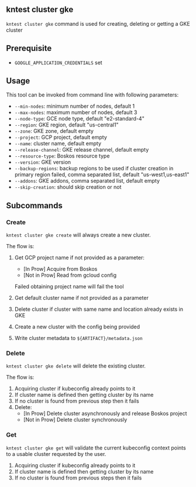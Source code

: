 ## kntest cluster gke

`kntest cluster gke` command is used for creating, deleting or getting a GKE
cluster

## Prerequisite

- `GOOGLE_APPLICATION_CREDENTIALS` set

## Usage

This tool can be invoked from command line with following parameters:

- `--min-nodes`: minimum number of nodes, default 1
- `--max-nodes`: maximum number of nodes, default 3
- `--node-type`: GCE node type, default "e2-standard-4"
- `--region`: GKE region, default "us-central1"
- `--zone`: GKE zone, default empty
- `--project`: GCP project, default empty
- `--name`: cluster name, default empty
- `--release-channel`: GKE release channel, default empty
- `--resource-type`: Boskos resource type
- `--version`: GKE version
- `--backup-regions`: backup regions to be used if cluster creation in primary
  region failed, comma separated list, default "us-west1,us-east1"
- `--addons`: GKE addons, comma separated list, default empty
- `--skip-creation`: should skip creation or not

## Subcommands

### Create

`kntest cluster gke create` will always create a new cluster.

The flow is:

1. Get GCP project name if not provided as a parameter:

   - [In Prow] Acquire from Boskos
   - [Not in Prow] Read from gcloud config

   Failed obtaining project name will fail the tool

1. Get default cluster name if not provided as a parameter
1. Delete cluster if cluster with same name and location already exists in GKE
1. Create a new cluster with the config being provided
1. Write cluster metadata to `${ARTIFACT}/metadata.json`

### Delete

`kntest cluster gke delete` will delete the existing cluster.

The flow is:

1. Acquiring cluster if kubeconfig already points to it
1. If cluster name is defined then getting cluster by its name
1. If no cluster is found from previous step then it fails
1. Delete:
   - [In Prow] Delete cluster asynchronously and release Boskos project
   - [Not in Prow] Delete cluster synchronously

### Get

`kntest cluster gke get` will validate the current kubeconfig context points to
a usable cluster requested by the user.

1. Acquiring cluster if kubeconfig already points to it
1. If cluster name is defined then getting cluster by its name
1. If no cluster is found from previous steps then it fails
